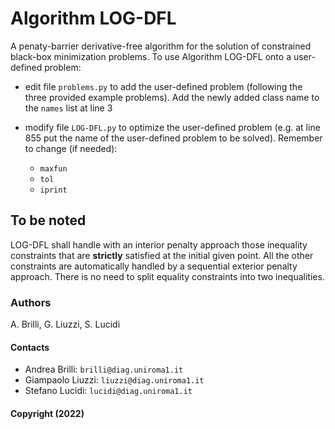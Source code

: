 # Algorithm LOG-DFL

A penaty-barrier derivative-free algorithm for the solution of constrained black-box minimization problems.
To use Algorithm LOG-DFL onto a user-defined problem:

* edit file ```problems.py``` to add the user-defined problem (following the three provided example problems). Add the newly added class name to the ```names``` list at line 3

* modify file ```LOG-DFL.py``` to optimize the user-defined problem (e.g. at line 855 put the name of the user-defined problem to be solved).
Remember to change (if needed):
  * ```maxfun```
  * ```tol```
  * ```iprint```

## To be noted
LOG-DFL shall handle with an interior penalty approach those inequality constraints that are <b>strictly</b> satisfied at the initial given point. All the other constraints are automatically handled by a sequential exterior penalty approach. There is no need to split equality constraints into two inequalities.

### Authors
A. Brilli, G. Liuzzi, S. Lucidi

#### Contacts
* Andrea Brilli: `brilli@diag.uniroma1.it`
* Giampaolo Liuzzi: `liuzzi@diag.uniroma1.it`
* Stefano Lucidi: `lucidi@diag.uniroma1.it`

#### Copyright (2022)
